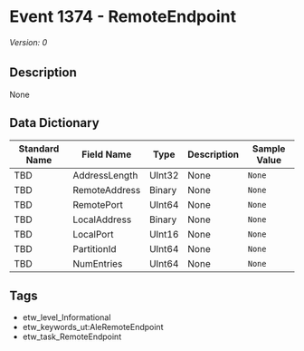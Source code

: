 # Event 1374 - RemoteEndpoint
###### Version: 0

## Description
None

## Data Dictionary
|Standard Name|Field Name|Type|Description|Sample Value|
|---|---|---|---|---|
|TBD|AddressLength|UInt32|None|`None`|
|TBD|RemoteAddress|Binary|None|`None`|
|TBD|RemotePort|UInt64|None|`None`|
|TBD|LocalAddress|Binary|None|`None`|
|TBD|LocalPort|UInt16|None|`None`|
|TBD|PartitionId|UInt64|None|`None`|
|TBD|NumEntries|UInt64|None|`None`|

## Tags
* etw_level_Informational
* etw_keywords_ut:AleRemoteEndpoint
* etw_task_RemoteEndpoint